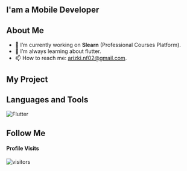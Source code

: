 ## I'am a Mobile Developer 

## About Me
- 🔭 I’m currently working on **Slearn** (Professional Courses Platform).
- 🤔 I’m always learning about flutter.
- 📫 How to reach me: arizki.nf02@gmail.com.


## My Project

## Languages and Tools
![Flutter](https://img.shields.io/badge/-Flutter-61DBFB?style=for-the-badge&labelColor=black&logo=react&logoColor=61DBFB)

## Follow Me

#### Profile Visits 

![visitors](https://visitor-badge.glitch.me/badge?page_id=achmadrizkin.achmadrizkin)
